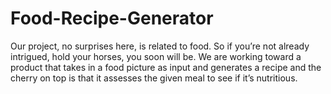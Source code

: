 # Food-Recipe-Generator
Our project, no surprises here, is related to food. So if you’re not already intrigued, hold your horses, you soon will be. We are working toward a product that takes in a food picture as input and generates a recipe and the cherry on top is that it assesses the given meal to see if it’s nutritious.
